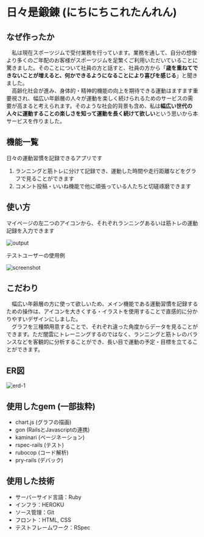 # 日々是鍛錬 (にちにちこれたんれん)

## なぜ作ったか  
　私は現在スポーツジムで受付業務を行っています。業務を通して、自分の想像より多くのご年配のお客様がスポーツジムを足繁くご利用いただいていることに驚きました。そのことについて社員の方と話すと、社員の方から「**歳を重ねてできないことが増えると、何かできるようになることにより喜びを感じる**」と聞きました。  
　高齢化社会が進み、身体的・精神的機能の向上を期待できる運動はますます重要視され、幅広い年齢層の人々が運動を楽しく続けられるためのサービスの需要が高まると考えられます。そのような社会的背景も含め、私は**幅広い世代の人々に運動することの楽しさを知って運動を長く続けて欲しい**という思いから本サービスを作りました。

## 機能一覧
日々の運動習慣を記録できるアプリです  
1. ランニングと筋トレに分けて記録でき、運動した時間や走行距離などをグラフで見ることができます  
2. コメント投稿・いいね機能で他に頑張っている人たちと切磋琢磨できます  



## 使い方
マイページの左二つのアイコンから、それぞれランニングあるいは筋トレの運動記録を入力できます  

![output](https://user-images.githubusercontent.com/81734783/144445451-70356536-4b62-4fd3-9a46-c0da29cc527b.gif)  




テストユーザーの使用例  

![screenshot](https://user-images.githubusercontent.com/81734783/144441499-e1157da7-cc10-4243-8dff-85cab62dfe66.png)  



## こだわり
　幅広い年齢層の方に使って欲しいため、メイン機能である運動習慣を記録するための操作は、アイコンを大きくする・イラストを使用することで直感的に分かりやすいデザインにしました。  
　グラフを三種類用意することで、それぞれ違った角度からデータを見ることができます。ただ闇雲にトレーニングするのではなく、ランニングと筋トレのバランスなどを客観的に分析することができ、長い目で運動の予定・目標を立てることができます。

## ER図

![erd-1](https://user-images.githubusercontent.com/81734783/144443246-2675c53a-8474-4ce0-ba4d-7b08e5484404.png)


## 使用したgem (一部抜粋)
* chart.js (グラフの描画)
* gon (RailsとJavascriptの連携)
* kaminari (ページネーション)
* rspec-rails (テスト)
* rubocop (コード解析)
* pry-rails (デバック)  
  

## 使用した技術
* サーバーサイド言語：Ruby
* インフラ：HEROKU
* ソース管理：Git
* フロント：HTML, CSS
* テストフレームワーク：RSpec
